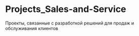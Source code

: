 # Projects_Sales-and-Service
Проекты, связанные с разработкой решений для продаж и обслуживания клиентов
